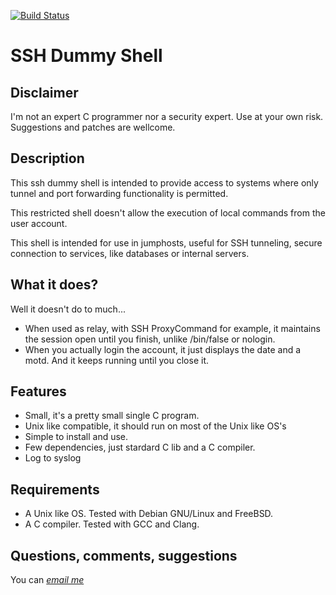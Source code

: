 [![Build Status](https://travis-ci.org/carlosalvesuy/ssh_dummy_shell.svg?branch=master)](https://travis-ci.org/carlosalvesuy/ssh_dummy_shell)

SSH Dummy Shell
===============


Disclaimer
----------

I'm not an expert C programmer nor a security expert.
Use at your own risk.
Suggestions and patches are wellcome.

Description
-----------
This ssh dummy shell is intended to provide access to systems where
only tunnel and port forwarding functionality is permitted.

This restricted shell doesn't allow the execution of local commands
from the user account.

This shell is intended for use in jumphosts, useful for SSH tunneling,
secure connection to services, like databases or internal servers.


What it does?
-------------

Well it doesn't do to much...
* When used as relay, with SSH ProxyCommand for example,
it maintains the session open until you finish, unlike /bin/false or
nologin.
* When you actually login the account, it just displays the date and a motd.
And it keeps running until you close it.

Features
--------

* Small, it's a pretty small single C program.
* Unix like compatible, it should run on most of the Unix like OS's
* Simple to install and use.
* Few dependencies, just stardard C lib and a C compiler.
* Log to syslog

Requirements
------------

* A Unix like OS. Tested with Debian GNU/Linux and FreeBSD.
* A C compiler. Tested with GCC and Clang.

Questions, comments, suggestions
--------------------------------

You can [*email me*](mailto:carlos@carlosalves.info)

